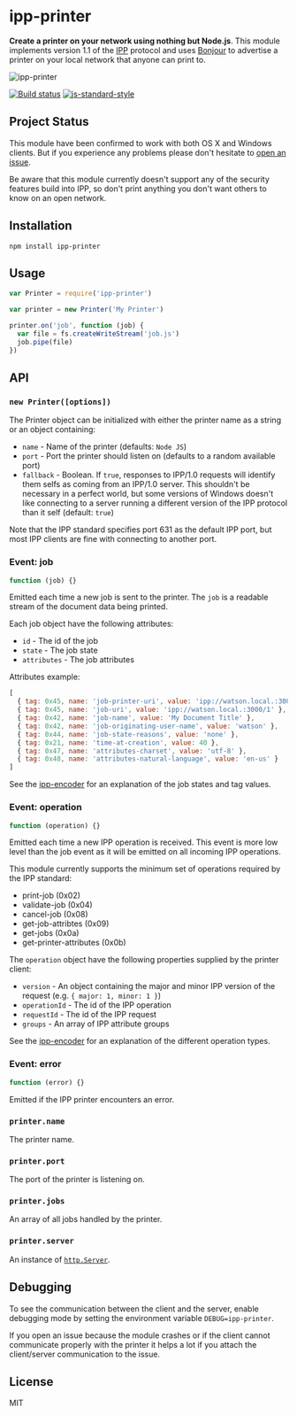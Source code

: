 # ipp-printer

**Create a printer on your network using nothing but Node.js**. This
module implements version 1.1 of the
[IPP](https://en.wikipedia.org/wiki/Internet_Printing_Protocol) protocol
and uses [Bonjour](https://github.com/watson/bonjour) to advertise a
printer on your local network that anyone can print to.

![ipp-printer](https://raw.githubusercontent.com/watson/ipp-printer/master/ipp-printer.gif)

[![Build status](https://travis-ci.org/watson/ipp-printer.svg?branch=master)](https://travis-ci.org/watson/ipp-printer)
[![js-standard-style](https://img.shields.io/badge/code%20style-standard-brightgreen.svg?style=flat)](https://github.com/feross/standard)

## Project Status

This module have been confirmed to work with both OS X and Windows
clients. But if you experience any problems please don't hesitate to
[open an issue](https://github.com/watson/ipp-printer/issues).

Be aware that this module currently doesn't support any of the security
features build into IPP, so don't print anything you don't want others
to know on an open network.

## Installation

```
npm install ipp-printer
```

## Usage

```js
var Printer = require('ipp-printer')

var printer = new Printer('My Printer')

printer.on('job', function (job) {
  var file = fs.createWriteStream('job.js')
  job.pipe(file)
})
```

## API

### `new Printer([options])`

The Printer object can be initialized with either the printer name as a
string or an object containing:

- `name` - Name of the printer (defaults: `Node JS`)
- `port` - Port the printer should listen on (defaults to a random
  available port)
- `fallback` - Boolean. If `true`, responses to IPP/1.0 requests will
  identify them selfs as coming from an IPP/1.0 server. This shouldn't
  be necessary in a perfect world, but some versions of Windows doesn't
  like connecting to a server running a different version of the IPP
  protocol than it self (default: `true`)

Note that the IPP standard specifies port 631 as the default IPP port,
but most IPP clients are fine with connecting to another port.

### Event: job

```js
function (job) {}
```

Emitted each time a new job is sent to the printer. The `job` is a
readable stream of the document data being printed.

Each job object have the following attributes:

- `id` - The id of the job
- `state` - The job state
- `attributes` - The job attributes

Attributes example:

```js
[
  { tag: 0x45, name: 'job-printer-uri', value: 'ipp://watson.local.:3000/' },
  { tag: 0x45, name: 'job-uri', value: 'ipp://watson.local.:3000/1' },
  { tag: 0x42, name: 'job-name', value: 'My Document Title' },
  { tag: 0x42, name: 'job-originating-user-name', value: 'watson' },
  { tag: 0x44, name: 'job-state-reasons', value: 'none' },
  { tag: 0x21, name: 'time-at-creation', value: 40 },
  { tag: 0x47, name: 'attributes-charset', value: 'utf-8' },
  { tag: 0x48, name: 'attributes-natural-language', value: 'en-us' }
]
```

See the [ipp-encoder](https://github.com/watson/ipp-encoder) for an
explanation of the job states and tag values.

### Event: operation

```js
function (operation) {}
```

Emitted each time a new IPP operation is received. This event is more
low level than the job event as it will be emitted on all incoming IPP
operations.

This module currently supports the minimum set of operations required by
the IPP standard:

- print-job (0x02)
- validate-job (0x04)
- cancel-job (0x08)
- get-job-attribtes (0x09)
- get-jobs (0x0a)
- get-printer-attributes (0x0b)

The `operation` object have the following properties supplied by the
printer client:

- `version` - An object containing the major and minor IPP version of
  the request (e.g. `{ major: 1, minor: 1 }`)
- `operationId` - The id of the IPP operation
- `requestId` - The id of the IPP request
- `groups` - An array of IPP attribute groups

See the [ipp-encoder](https://github.com/watson/ipp-encoder) for an
explanation of the different operation types.

### Event: error

```js
function (error) {}
```

Emitted if the IPP printer encounters an error.

### `printer.name`

The printer name.

### `printer.port`

The port of the printer is listening on.

### `printer.jobs`

An array of all jobs handled by the printer.

### `printer.server`

An instance of [`http.Server`](https://nodejs.org/api/http.html#http_class_http_server).

## Debugging

To see the communication between the client and the server, enable
debugging mode by setting the environment variable `DEBUG=ipp-printer`.

If you open an issue because the module crashes or if the client cannot
communicate properly with the printer it helps a lot if you attach the
client/server communication to the issue.

## License

MIT
